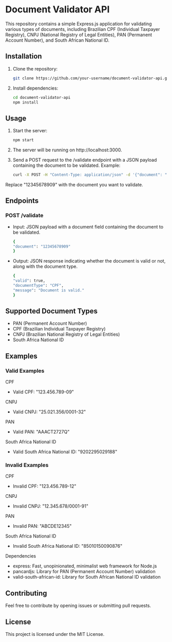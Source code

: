 # Document Validator API

This repository contains a simple Express.js application for validating various types of documents, including Brazilian CPF (Individual Taxpayer Registry), CNPJ (National Registry of Legal Entities), PAN (Permanent Account Number), and South African National ID.

## Installation

1. Clone the repository:

   ```bash
   git clone https://github.com/your-username/document-validator-api.git
   ```

2. Install dependencies:

    ```bash
    cd document-validator-api
    npm install
    ```

## Usage
1. Start the server:

    ```bash
    npm start
    ```

2. The server will be running on http://localhost:3000.

3. Send a POST request to the /validate endpoint with a JSON payload containing the document to be validated. Example:

    ```bash
    curl -X POST -H "Content-Type: application/json" -d '{"document": "12345678909"}' http://localhost:3000/validate
    ```

Replace "12345678909" with the document you want to validate.

## Endpoints
### POST /validate
* Input: JSON payload with a document field containing the document to be validated.

    ```bash
    {
    "document": "12345678909"
    }
    ```

* Output: JSON response indicating whether the document is valid or not, along with the document type.

    ```bash
    {
    "valid": true,
    "documentType": "CPF",
    "message": "Document is valid."
    }
    ```

## Supported Document Types
* PAN (Permanent Account Number)
* CPF (Brazilian Individual Taxpayer Registry)
* CNPJ (Brazilian National Registry of Legal Entities)
* South Africa National ID

## Examples
### Valid Examples

CPF
* Valid CPF: "123.456.789-09"

CNPJ
* Valid CNPJ: "25.021.356/0001-32"

PAN
* Valid PAN: "AAACT2727Q"

South Africa National ID
* Valid South Africa National ID: "9202295029188"

### Invalid Examples
CPF
* Invalid CPF: "123.456.789-12"

CNPJ
* Invalid CNPJ: "12.345.678/0001-91"

PAN
* Invalid PAN: "ABCDE12345"

South Africa National ID
* Invalid South Africa National ID: "85010150090876"

Dependencies
* express: Fast, unopinionated, minimalist web framework for Node.js
* pancardjs: Library for PAN (Permanent Account Number) validation
* valid-south-african-id: Library for South African National ID validation

## Contributing
Feel free to contribute by opening issues or submitting pull requests.

## License
This project is licensed under the MIT License.